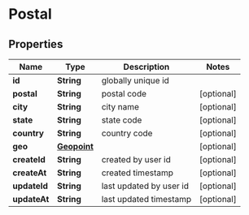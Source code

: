 

# Postal


## Properties

| Name | Type | Description | Notes |
|------------ | ------------- | ------------- | -------------|
|**id** | **String** | globally unique id |  |
|**postal** | **String** | postal code |  [optional] |
|**city** | **String** | city name |  [optional] |
|**state** | **String** | state code |  [optional] |
|**country** | **String** | country code |  [optional] |
|**geo** | [**Geopoint**](Geopoint.md) |  |  [optional] |
|**createId** | **String** | created by user id |  [optional] |
|**createAt** | **String** | created timestamp |  [optional] |
|**updateId** | **String** | last updated by user id |  [optional] |
|**updateAt** | **String** | last updated timestamp |  [optional] |



